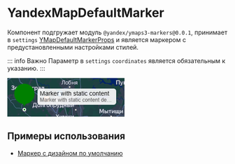 # YandexMapDefaultMarker

Компонент подгружает модуль `@yandex/ymaps3-markers@0.0.1`, принимает
в `settings` [YMapDefaultMarkerProps](https://yandex.ru/dev/jsapi30/doc/ru/ref/#YMapDefaultMarkerProps) и является
маркером с предустановленными настройками стилей.

::: info Важно
Параметр в `settings` `coordinates` является обязательным к указанию.
:::

![img.png](./default-marker.png)

## Примеры использования

- [Маркер с дизайном по умолчанию](/examples/objects/default-marker)
